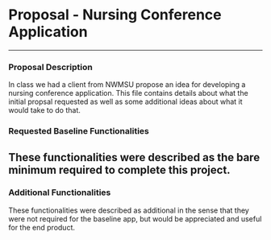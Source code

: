 # Proposal - Nursing Conference Application
---
### Proposal Description
In class we had a client from NWMSU propose an idea for developing a nursing conference application.  This file contains details about what the initial propsal requested as well as some additional ideas about what it would take to do that.

### Requested Baseline Functionalities
These functionalities were described as the bare minimum required to complete this project.
 - 

### Additional Functionalities
These functionalities were described as additional in the sense that they were not required for the baseline app, but would be appreciated and useful for the end product.